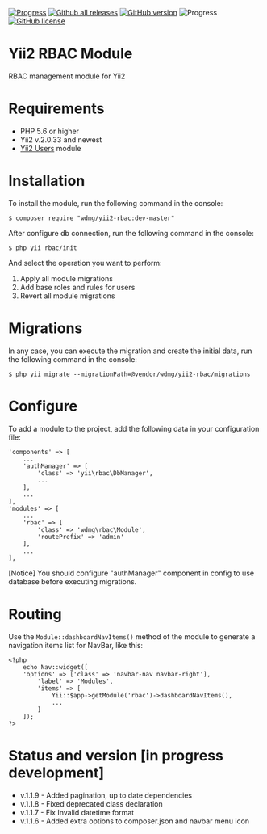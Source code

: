 [![Progress](https://img.shields.io/badge/required-Yii2_v2.0.33-blue.svg)](https://packagist.org/packages/yiisoft/yii2)
[![Github all releases](https://img.shields.io/github/downloads/wdmg/yii2-rbac/total.svg)](https://GitHub.com/wdmg/yii2-rbac/releases/)
[![GitHub version](https://badge.fury.io/gh/wdmg%2Fyii2-rbac.svg)](https://github.com/wdmg/yii2-rbac)
![Progress](https://img.shields.io/badge/progress-in_development-red.svg) [![GitHub license](https://img.shields.io/github/license/wdmg/yii2-rbac.svg)](https://github.com/wdmg/yii2-rbac/blob/master/LICENSE)

# Yii2 RBAC Module
RBAC management module for Yii2

# Requirements 
* PHP 5.6 or higher
* Yii2 v.2.0.33 and newest
* [Yii2 Users](https://github.com/wdmg/yii2-users) module

# Installation
To install the module, run the following command in the console:

`$ composer require "wdmg/yii2-rbac:dev-master"`

After configure db connection, run the following command in the console:

`$ php yii rbac/init`

And select the operation you want to perform:
  1) Apply all module migrations
  2) Add base roles and rules for users
  3) Revert all module migrations

# Migrations
In any case, you can execute the migration and create the initial data, run the following command in the console:

`$ php yii migrate --migrationPath=@vendor/wdmg/yii2-rbac/migrations`

# Configure

To add a module to the project, add the following data in your configuration file:

    'components' => [
        ...
        'authManager' => [
            'class' => 'yii\rbac\DbManager',
            ...
        ],
        ...
    ],
    'modules' => [
        ...
        'rbac' => [
            'class' => 'wdmg\rbac\Module',
            'routePrefix' => 'admin'
        ],
        ...
    ],

[Notice] You should configure "authManager" component in config to use database before executing migrations.

# Routing
Use the `Module::dashboardNavItems()` method of the module to generate a navigation items list for NavBar, like this:

    <?php
        echo Nav::widget([
        'options' => ['class' => 'navbar-nav navbar-right'],
            'label' => 'Modules',
            'items' => [
                Yii::$app->getModule('rbac')->dashboardNavItems(),
                ...
            ]
        ]);
    ?>

# Status and version [in progress development]
* v.1.1.9 - Added pagination, up to date dependencies
* v.1.1.8 - Fixed deprecated class declaration
* v.1.1.7 - Fix Invalid datetime format
* v.1.1.6 - Added extra options to composer.json and navbar menu icon